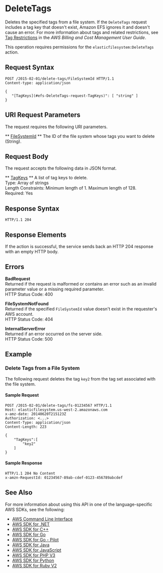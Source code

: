 # DeleteTags<a name="API_DeleteTags"></a>

Deletes the specified tags from a file system\. If the `DeleteTags` request includes a tag key that doesn't exist, Amazon EFS ignores it and doesn't cause an error\. For more information about tags and related restrictions, see [Tag Restrictions](https://docs.aws.amazon.com/awsaccountbilling/latest/aboutv2/cost-alloc-tags.html) in the *AWS Billing and Cost Management User Guide*\.

This operation requires permissions for the `elasticfilesystem:DeleteTags` action\.

## Request Syntax<a name="API_DeleteTags_RequestSyntax"></a>

```
POST /2015-02-01/delete-tags/FileSystemId HTTP/1.1
Content-type: application/json

{
   "[TagKeys](#efs-DeleteTags-request-TagKeys)": [ "string" ]
}
```

## URI Request Parameters<a name="API_DeleteTags_RequestParameters"></a>

The request requires the following URI parameters\.

 ** [FileSystemId](#API_DeleteTags_RequestSyntax) **   <a name="efs-DeleteTags-request-FileSystemId"></a>
The ID of the file system whose tags you want to delete \(String\)\.

## Request Body<a name="API_DeleteTags_RequestBody"></a>

The request accepts the following data in JSON format\.

 ** [TagKeys](#API_DeleteTags_RequestSyntax) **   <a name="efs-DeleteTags-request-TagKeys"></a>
A list of tag keys to delete\.  
Type: Array of strings  
Length Constraints: Minimum length of 1\. Maximum length of 128\.  
Required: Yes

## Response Syntax<a name="API_DeleteTags_ResponseSyntax"></a>

```
HTTP/1.1 204
```

## Response Elements<a name="API_DeleteTags_ResponseElements"></a>

If the action is successful, the service sends back an HTTP 204 response with an empty HTTP body\.

## Errors<a name="API_DeleteTags_Errors"></a>

 **BadRequest**   
Returned if the request is malformed or contains an error such as an invalid parameter value or a missing required parameter\.  
HTTP Status Code: 400

 **FileSystemNotFound**   
Returned if the specified `FileSystemId` value doesn't exist in the requester's AWS account\.  
HTTP Status Code: 404

 **InternalServerError**   
Returned if an error occurred on the server side\.  
HTTP Status Code: 500

## Example<a name="API_DeleteTags_Examples"></a>

### Delete Tags from a File System<a name="API_DeleteTags_Example_1"></a>

 The following request deletes the tag `key2` from the tag set associated with the file system\. 

#### Sample Request<a name="API_DeleteTags_Example_1_Request"></a>

```
POST /2015-02-01/delete-tags/fs-01234567 HTTP/1.1
Host: elasticfilesystem.us-west-2.amazonaws.com
x-amz-date: 20140620T215123Z
Authorization: <...>
Content-Type: application/json
Content-Length: 223

{ 
    "TagKeys":[ 
        "key2"
    ]
}
```

#### Sample Response<a name="API_DeleteTags_Example_1_Response"></a>

```
HTTP/1.1 204 No Content
x-amzn-RequestId: 01234567-89ab-cdef-0123-456789abcdef
```

## See Also<a name="API_DeleteTags_SeeAlso"></a>

For more information about using this API in one of the language\-specific AWS SDKs, see the following:
+  [AWS Command Line Interface](https://docs.aws.amazon.com/goto/aws-cli/elasticfilesystem-2015-02-01/DeleteTags) 
+  [AWS SDK for \.NET](https://docs.aws.amazon.com/goto/DotNetSDKV3/elasticfilesystem-2015-02-01/DeleteTags) 
+  [AWS SDK for C\+\+](https://docs.aws.amazon.com/goto/SdkForCpp/elasticfilesystem-2015-02-01/DeleteTags) 
+  [AWS SDK for Go](https://docs.aws.amazon.com/goto/SdkForGoV1/elasticfilesystem-2015-02-01/DeleteTags) 
+  [AWS SDK for Go \- Pilot](https://docs.aws.amazon.com/goto/SdkForGoPilot/elasticfilesystem-2015-02-01/DeleteTags) 
+  [AWS SDK for Java](https://docs.aws.amazon.com/goto/SdkForJava/elasticfilesystem-2015-02-01/DeleteTags) 
+  [AWS SDK for JavaScript](https://docs.aws.amazon.com/goto/AWSJavaScriptSDK/elasticfilesystem-2015-02-01/DeleteTags) 
+  [AWS SDK for PHP V3](https://docs.aws.amazon.com/goto/SdkForPHPV3/elasticfilesystem-2015-02-01/DeleteTags) 
+  [AWS SDK for Python](https://docs.aws.amazon.com/goto/boto3/elasticfilesystem-2015-02-01/DeleteTags) 
+  [AWS SDK for Ruby V2](https://docs.aws.amazon.com/goto/SdkForRubyV2/elasticfilesystem-2015-02-01/DeleteTags) 